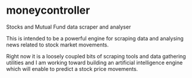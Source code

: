 # moneycontroller
Stocks and Mutual Fund data scraper and analyser

This is intended to be a powerful engine for scraping data and analysing news related to stock market movements.

Right now it is a loosely coupled bits of scraping tools and data gathering utilities and I am working toward building an artificial intelligence engine which will enable to predict a stock price movements. 